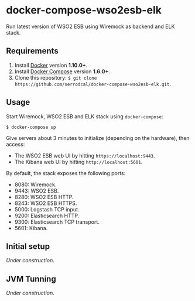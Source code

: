 # docker-compose-wso2esb-elk

Run latest version of WSO2 ESB using Wiremock as backend and ELK stack.

## Requirements

1. Install [Docker](https://www.docker.com/community-edition#/download) version **1.10.0+**.
2. Install [Docker Compose](https://docs.docker.com/compose/install/) version **1.6.0+**.
3. Clone this repository: `$ git clone https://github.com/serrodcal/docker-compose-wso2esb-elk.git`.

## Usage

Start Wiremock, WSO2 ESB and ELK stack using `docker-compose`:

```
$ docker-compose up
```

Give servers about 3 minutes to initialize (depending on the hardware), then access:

* The WSO2 ESB web UI by hitting `https://localhost:9443`.
* The Kibana web UI by hitting `http://localhost:5601`.

By default, the stack exposes the following ports:

* 8080: Wiremock.
* 9443: WSO2 ESB.
* 8280: WSO2 ESB HTTP.
* 8243: WSO2 ESB HTTPS.
* 5000: Logstash TCP input.
* 9200: Elasticsearch HTTP.
* 9300: Elasticsearch TCP transport.
* 5601: Kibana.

## Initial setup

_Under construction_.

## JVM Tunning

_Under construction_.